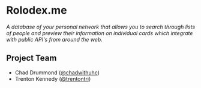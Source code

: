 Rolodex.me
=========

_A database of your personal network that allows you to search through lists of people and preview their information on individual cards which integrate with public API's from around the web._



## Project Team
* Chad Drummond ([@chadwithuhc](https://github.com/chadwithuhc))
* Trenton Kennedy ([@trentontri](https://github.com/trentontri))
